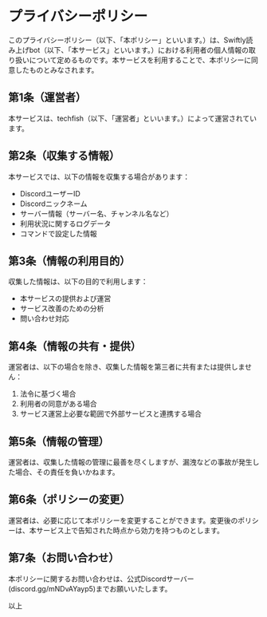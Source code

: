 # プライバシーポリシー

このプライバシーポリシー（以下、「本ポリシー」といいます。）は、Swiftly読み上げbot（以下、「本サービス」といいます。）における利用者の個人情報の取り扱いについて定めるものです。本サービスを利用することで、本ポリシーに同意したものとみなされます。

## 第1条（運営者）
本サービスは、techfish（以下、「運営者」といいます。）によって運営されています。

## 第2条（収集する情報）
本サービスでは、以下の情報を収集する場合があります：
- DiscordユーザーID
- Discordニックネーム
- サーバー情報（サーバー名、チャンネル名など）
- 利用状況に関するログデータ
- コマンドで設定した情報

## 第3条（情報の利用目的）
収集した情報は、以下の目的で利用します：
- 本サービスの提供および運営
- サービス改善のための分析
- 問い合わせ対応

## 第4条（情報の共有・提供）
運営者は、以下の場合を除き、収集した情報を第三者に共有または提供しません：
1. 法令に基づく場合
2. 利用者の同意がある場合
3. サービス運営上必要な範囲で外部サービスと連携する場合

## 第5条（情報の管理）
運営者は、収集した情報の管理に最善を尽くしますが、漏洩などの事故が発生した場合、その責任を負いかねます。

## 第6条（ポリシーの変更）
運営者は、必要に応じて本ポリシーを変更することができます。変更後のポリシーは、本サービス上で告知された時点から効力を持つものとします。

## 第7条（お問い合わせ）
本ポリシーに関するお問い合わせは、公式Discordサーバー(discord.gg/mNDvAYayp5)までお願いいたします。

以上
